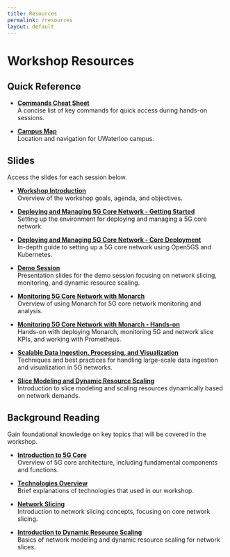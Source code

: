 ```yaml
---
title: Resources
permalink: /resources
layout: default
---
```


# Workshop Resources

## Quick Reference
- **[Commands Cheat Sheet](https://niloysh.github.io/testbed-automator/commands-cheat-sheet.pdf)**  
  A concise list of key commands for quick access during hands-on sessions.

- **[Campus Map](https://uwaterloo.ca/about/sites/default/files/uploads/documents/fp2102-2022-campusmap-padded-tearoff_lr-final-ua.pdf)**  
  Location and navigation for UWaterloo campus.

## Slides
Access the slides for each session below.

- **[Workshop Introduction](https://uofwaterloo-my.sharepoint.com/:p:/r/personal/n6saha_uwaterloo_ca/Documents/Chair%20in%20Network%20Automation/Executive%20Workshop/Workshop%201%20-%20November%202024/Workshop%201%20-%20Introduction.pptx?d=w6dd05bacc65c4ed88b4b41126f4bfdc5&csf=1&web=1&e=ZXirvb)**  
  Overview of the workshop goals, agenda, and objectives.

- **[Deploying and Managing 5G Core Network - Getting Started](https://niloysh.github.io/testbed-automator/slides.pdf)**  
  Setting up the environment for deploying and managing a 5G core network.

- **[Deploying and Managing 5G Core Network - Core Deployment](https://niloysh.github.io/open5gs-k8s/slides.pdf)**  
  In-depth guide to setting up a 5G core network using Open5GS and Kubernetes.

- **[Demo Session](https://niloysh.github.io/rogers-workshop/network-slicing-demo.pdf)**  
  Presentation slides for the demo session focusing on network slicing, monitoring, and dynamic resource scaling.

- **[Monitoring 5G Core Network with Monarch](https://niloysh.github.io/rogers-workshop/monitoring-introduction.pdf)**  
  Overview of using Monarch for 5G core network monitoring and analysis.

- **[Monitoring 5G Core Network with Monarch - Hands-on](https://niloysh.github.io/5g-monarch/slides.pdf)**  
  Hands-on with deploying Monarch, monitoring 5G and network slice KPIs, and working with Prometheus.

- **[Scalable Data Ingestion, Processing, and Visualization](https://niloysh.github.io/rogers-workshop/data-pipeline-introduction.pdf)**  
  Techniques and best practices for handling large-scale data ingestion and visualization in 5G networks.

- **[Slice Modeling and Dynamic Resource Scaling](https://niloysh.github.io/rogers-workshop/drs-session-introduction.pdf)**  
  Introduction to slice modeling and scaling resources dynamically based on network demands.

## Background Reading
Gain foundational knowledge on key topics that will be covered in the workshop.

- **[Introduction to 5G Core](intro-to-5g-core.md)**  
  Overview of 5G core architecture, including fundamental components and functions.

- **[Technologies Overview](technologies.md)**  
  Brief explanations of technologies that used in our workshop.

- **[Network Slicing](network-slicing.md)**  
  Introduction to network slicing concepts, focusing on core network slicing.

- **[Introduction to Dynamic Resource Scaling](intro-to-drs.md)**  
  Basics of network modeling and dynamic resource scaling for network slices.